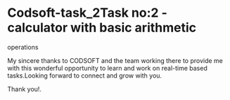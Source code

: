 # Codsoft-task_2Task no:2 -  calculator with basic arithmetic
operations 

My sincere thanks to CODSOFT and 
the team working there to provide me with this
wonderful opportunity to learn and
work on real-time based tasks.Looking
forward to connect and grow with you.

Thank you!.
